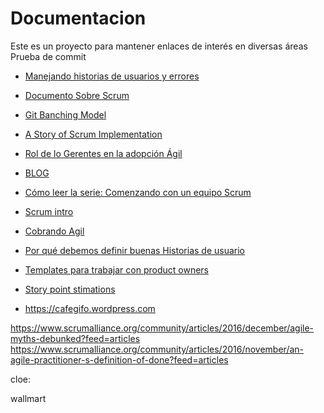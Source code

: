 # Documentacion
Este es un proyecto para mantener enlaces de interés en diversas áreas
Prueba de commit 

* [Manejando historias de usuarios y errores][1]
* [Documento Sobre Scrum](http://www.scrummanager.net/files/sm_proyecto.pdf)
* [Git Banching Model](http://nvie.com/posts/a-successful-git-branching-model/)
* [A Story of Scrum Implementation](https://www.scrumalliance.org/community/articles/2016/november/a-story-of-scrum-implementation?feed=articles)
* [Rol de lo Gerentes en la adopción Ágil](https://www.scrumalliance.org/community/articles/2016/november/role-of-a-manager-in-organizational-adoption-of-ag?feed=articles)
* [BLOG](https://www.frontrowagile.com/)
* [Cómo leer la serie: Comenzando con un equipo Scrum](http://www.lecciones-aprendidas.info/2016/09/como-leer-la-serie-comenzando-con-un.html)
* [Scrum intro](https://www.scrumalliance.org/community/articles/2016/december/scrum-in-common-language?feed=articles)
* [Cobrando Agil](https://foro.chileagil.cl/t/facturacion-de-un-proyecto-agil/220)
* [Por qué debemos definir buenas Historias de usuario](https://www.youtube.com/watch?v=cDA3_5982h8)
* [Templates para trabajar con product owners](https://www.romanpichler.com/tools/sprint-goal-template/)
* [Story point stimations](https://info.thoughtworks.com/rs/thoughtworks2/images/twebook-perspectives-estimation_1.pdf)

* https://cafegifo.wordpress.com

[1]:http://www.alexandercowan.com/best-agile-user-story/




https://www.scrumalliance.org/community/articles/2016/december/agile-myths-debunked?feed=articles
https://www.scrumalliance.org/community/articles/2016/november/an-agile-practitioner-s-definition-of-done?feed=articles

cloe:

wallmart
